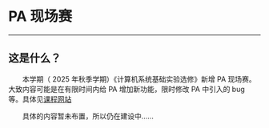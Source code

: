<style>p { text-indent: 2em; }</style>

# PA 现场赛

---

## 这是什么？

本学期（ 2025 年秋季学期）《计算机系统基础实验选修》新增 PA 现场赛。大致内容可能是在有限时间内给 PA 增加新功能，限时修改 PA 中引入的 bug 等。具体见<a href="http://why.ink:8080/ICS/2025/Main_Page" target="_blank" rel="noopener noreferrer">课程网站</a>


具体的内容暂未布置，所以仍在建设中……